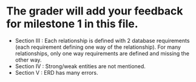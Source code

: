 # The grader will add your feedback for milestone 1 in this file.
* Section III : Each relationship is defined with 2 database requirements (each requirement defining one way of the relationship). For many relationships, only one way requirements are defined and missing the other way. 
* Section IV : Strong/weak entities are not mentioned. 
* Section V : ERD has many errors. 
